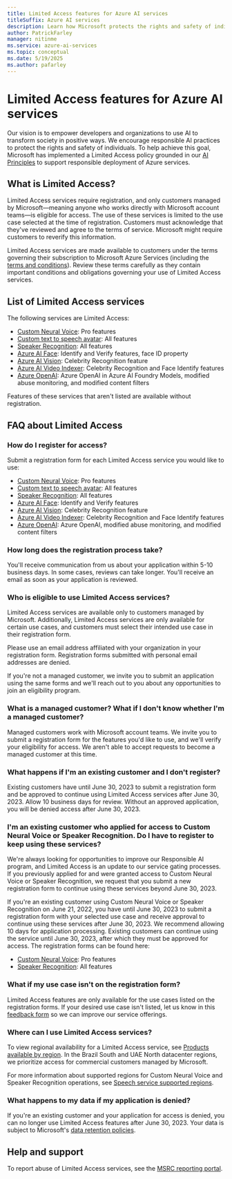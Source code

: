 ```yaml
---
title: Limited Access features for Azure AI services
titleSuffix: Azure AI services
description: Learn how Microsoft protects the rights and safety of individuals by using Limited Access features for Azure AI services.
author: PatrickFarley
manager: nitinme
ms.service: azure-ai-services
ms.topic: conceptual
ms.date: 5/19/2025
ms.author: pafarley
---
```


# Limited Access features for Azure AI services

Our vision is to empower developers and organizations to use AI to transform society in positive ways. We encourage responsible AI practices to protect the rights and safety of individuals. To help achieve this goal, Microsoft has implemented a Limited Access policy grounded in our [AI Principles](https://www.microsoft.com/ai/responsible-ai) to support responsible deployment of Azure services.

## What is Limited Access?

Limited Access services require registration, and only customers managed by Microsoft&mdash;meaning anyone who works directly with Microsoft account teams&mdash;is eligible for access. The use of these services is limited to the use case selected at the time of registration. Customers must acknowledge that they've reviewed and agree to the terms of service. Microsoft might require customers to reverify this information.

Limited Access services are made available to customers under the terms governing their subscription to Microsoft Azure Services (including the [terms and conditions](https://www.microsoft.com/licensing/docs/view/Microsoft-supplemental-terms-and-conditions)). Review these terms carefully as they contain important conditions and obligations governing your use of Limited Access services.

## List of Limited Access services

The following services are Limited Access:

- [Custom Neural Voice](/azure/ai-foundry/responsible-ai/speech-service/text-to-speech/limited-access?context=/azure/ai-services/speech-service/context/context): Pro features
- [Custom text to speech avatar](/azure/ai-foundry/responsible-ai/speech-service/text-to-speech/limited-access?context=/azure/ai-services/speech-service/context/context): All features
- [Speaker Recognition](/azure/ai-foundry/responsible-ai/speech-service/speaker-recognition/limited-access-speaker-recognition?context=/azure/ai-services/speech-service/context/context): All features 
- [Azure AI Face](/azure/ai-foundry/responsible-ai/computer-vision/limited-access-identity?context=/azure/ai-services/computer-vision/context/context): Identify and Verify features, face ID property
- [Azure AI Vision](/azure/ai-foundry/responsible-ai/computer-vision/limited-access?context=/azure/ai-services/computer-vision/context/context): Celebrity Recognition feature
- [Azure AI Video Indexer](/azure/azure-video-indexer/limited-access-features): Celebrity Recognition and Face Identify features
- [Azure OpenAI](/azure/ai-foundry/responsible-ai/openai/limited-access): Azure OpenAI in Azure AI Foundry Models, modified abuse monitoring, and modified content filters

Features of these services that aren't listed are available without registration. 

## FAQ about Limited Access

### How do I register for access?

Submit a registration form for each Limited Access service you would like to use: 

- [Custom Neural Voice](https://aka.ms/customneural): Pro features 
- [Custom text to speech avatar](https://aka.ms/customneural): All features 
- [Speaker Recognition](https://aka.ms/azure-speaker-recognition): All features 
- [Azure AI Face](https://aka.ms/facerecognition): Identify and Verify features
- [Azure AI Vision](https://aka.ms/facerecognition): Celebrity Recognition feature 
- [Azure AI Video Indexer](https://aka.ms/facerecognition): Celebrity Recognition and Face Identify features 
- [Azure OpenAI](/azure/ai-foundry/responsible-ai/openai/limited-access): Azure OpenAI, modified abuse monitoring, and modified content filters 

### How long does the registration process take?

You'll receive communication from us about your application within 5-10 business days. In some cases, reviews can take longer. You'll receive an email as soon as your application is reviewed.

### Who is eligible to use Limited Access services?

Limited Access services are available only to customers managed by Microsoft. Additionally, Limited Access services are only available for certain use cases, and customers must select their intended use case in their registration form.  

Please use an email address affiliated with your organization in your registration form. Registration forms submitted with personal email addresses are denied.

If you're not a managed customer, we invite you to submit an application using the same forms and we'll reach out to you about any opportunities to join an eligibility program. 

### What is a managed customer? What if I don't know whether I'm a managed customer?

Managed customers work with Microsoft account teams. We invite you to submit a registration form for the features you'd like to use, and we'll verify your eligibility for access. We aren't able to accept requests to become a managed customer at this time.

### What happens if I'm an existing customer and I don't register?

Existing customers have until June 30, 2023 to submit a registration form and be approved to continue using Limited Access services after June 30, 2023. Allow 10 business days for review. Without an approved application, you will be denied access after June 30, 2023.  

### I'm an existing customer who applied for access to Custom Neural Voice or Speaker Recognition. Do I have to register to keep using these services?

We're always looking for opportunities to improve our Responsible AI program, and Limited Access is an update to our service gating processes. If you previously applied for and were granted access to Custom Neural Voice or Speaker Recognition, we request that you submit a new registration form to continue using these services beyond June 30, 2023. 

If you're an existing customer using Custom Neural Voice or Speaker Recognition on June 21, 2022, you have until June 30, 2023 to submit a registration form with your selected use case and receive approval to continue using these services after June 30, 2023. We recommend allowing 10 days for application processing. Existing customers can continue using the service until June 30, 2023, after which they must be approved for access. The registration forms can be found here: 

- [Custom Neural Voice](https://aka.ms/customneural): Pro features 
- [Speaker Recognition](https://aka.ms/azure-speaker-recognition): All features 

### What if my use case isn't on the registration form?

Limited Access features are only available for the use cases listed on the registration forms. If your desired use case isn't listed, let us know in this [feedback form](https://aka.ms/CogSvcsLimitedAccessFeedback) so we can improve our service offerings. 

### Where can I use Limited Access services?

To view regional availability for a Limited Access service, see [Products available by region](https://azure.microsoft.com/explore/global-infrastructure/products-by-region/). In the Brazil South and UAE North datacenter regions, we prioritize access for commercial customers managed by Microsoft.

For more information about supported regions for Custom Neural Voice and Speaker Recognition operations, see [Speech service supported regions](./speech-service/regions.md).

### What happens to my data if my application is denied?

If you're an existing customer and your application for access is denied, you can no longer use Limited Access features after June 30, 2023. Your data is subject to Microsoft's [data retention policies](https://www.microsoft.com/trust-center/privacy/data-management#leave).

## Help and support

To report abuse of Limited Access services, see the [MSRC reporting portal](https://aka.ms/reportabuse).
